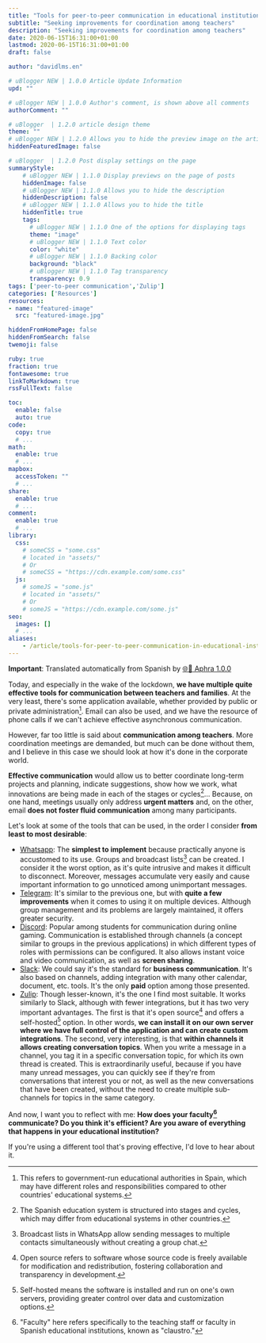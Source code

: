 ```yaml
---
title: "Tools for peer-to-peer communication in educational institutions"
subtitle: "Seeking improvements for coordination among teachers"
description: "Seeking improvements for coordination among teachers"
date: 2020-06-15T16:31:00+01:00
lastmod: 2020-06-15T16:31:00+01:00
draft: false

author: "davidlms.en"

# uBlogger NEW | 1.0.0 Article Update Information
upd: ""

# uBlogger NEW | 1.0.0 Author's comment, is shown above all comments
authorComment: ""

# uBlogger  | 1.2.0 article design theme
theme: ""
# uBlogger NEW | 1.2.0 Allows you to hide the preview image on the article page
hiddenFeaturedImage: false

# uBlogger  | 1.2.0 Post display settings on the page
summaryStyle:
    # uBlogger NEW | 1.1.0 Display previews on the page of posts
    hiddenImage: false
    # uBlogger NEW | 1.1.0 Allows you to hide the description
    hiddenDescription: false
    # uBlogger NEW | 1.1.0 Allows you to hide the title
    hiddenTitle: true
    tags:
      # uBlogger NEW | 1.1.0 One of the options for displaying tags
      theme: "image"
      # uBlogger NEW | 1.1.0 Text color
      color: "white"
      # uBlogger NEW | 1.1.0 Backing color
      background: "black"
      # uBlogger NEW | 1.1.0 Tag transparency
      transparency: 0.9
tags: ['peer-to-peer communication','Zulip']
categories: ['Resources']
resources:
- name: "featured-image"
  src: "featured-image.jpg"

hiddenFromHomePage: false
hiddenFromSearch: false
twemoji: false

ruby: true
fraction: true
fontawesome: true
linkToMarkdown: true
rssFullText: false

toc:
  enable: false
  auto: true
code:
  copy: true
  # ...
math:
  enable: true
  # ...
mapbox:
  accessToken: ""
  # ...
share:
  enable: true
  # ...
comment:
  enable: true
  # ...
library:
  css:
    # someCSS = "some.css"
    # located in "assets/"
    # Or
    # someCSS = "https://cdn.example.com/some.css"
  js:
    # someJS = "some.js"
    # located in "assets/"
    # Or
    # someJS = "https://cdn.example.com/some.js"
seo:
  images: []
  # ...
aliases:
    - /article/tools-for-peer-to-peer-communication-in-educational-institutions/
---
```


**Important**: Translated automatically from Spanish by [🌐💬 Aphra 1.0.0](https://github.com/DavidLMS/aphra)

Today, and especially in the wake of the lockdown, **we have multiple quite effective tools for communication between teachers and families**. At the very least, there's some application available, whether provided by public or private administration[^1]. Email can also be used, and we have the resource of phone calls if we can't achieve effective asynchronous communication.

However, far too little is said about **communication among teachers**. More coordination meetings are demanded, but much can be done without them, and I believe in this case we should look at how it's done in the corporate world.

**Effective communication** would allow us to better coordinate long-term projects and planning, indicate suggestions, show how we work, what innovations are being made in each of the stages or cycles[^2]... Because, on one hand, meetings usually only address **urgent matters** and, on the other, email **does not foster fluid communication** among many participants.

Let's look at some of the tools that can be used, in the order I consider **from least to most desirable**:

* [Whatsapp](https://www.whatsapp.com/?lang=es): The **simplest to implement** because practically anyone is accustomed to its use. Groups and broadcast lists[^3] can be created. I consider it the worst option, as it's quite intrusive and makes it difficult to disconnect. Moreover, messages accumulate very easily and cause important information to go unnoticed among unimportant messages.
* [Telegram](https://telegram.org/): It's similar to the previous one, but with **quite a few improvements** when it comes to using it on multiple devices. Although group management and its problems are largely maintained, it offers greater security.
* [Discord](https://discord.com/): Popular among students for communication during online gaming. Communication is established through channels (a concept similar to groups in the previous applications) in which different types of roles with permissions can be configured. It also allows instant voice and video communication, as well as **screen sharing**.
* [Slack](https://slack.com/intl/es-es/): We could say it's the standard for **business communication**. It's also based on channels, adding integration with many other calendar, document, etc. tools. It's the only **paid** option among those presented.
* [Zulip](https://zulipchat.com/): Though lesser-known, it's the one I find most suitable. It works similarly to Slack, although with fewer integrations, but it has two very important advantages. The first is that it's open source[^4] and offers a self-hosted[^5] option. In other words, **we can install it on our own server where we have full control of the application and can create custom integrations**. The second, very interesting, is that **within channels it allows creating conversation topics**. When you write a message in a channel, you tag it in a specific conversation topic, for which its own thread is created. This is extraordinarily useful, because if you have many unread messages, you can quickly see if they're from conversations that interest you or not, as well as the new conversations that have been created, without the need to create multiple sub-channels for topics in the same category.

And now, I want you to reflect with me: **How does your faculty[^6] communicate? Do you think it's efficient? Are you aware of everything that happens in your educational institution?**

If you're using a different tool that's proving effective, I'd love to hear about it.

[^1]: This refers to government-run educational authorities in Spain, which may have different roles and responsibilities compared to other countries' educational systems.

[^2]: The Spanish education system is structured into stages and cycles, which may differ from educational systems in other countries.

[^3]: Broadcast lists in WhatsApp allow sending messages to multiple contacts simultaneously without creating a group chat.

[^4]: Open source refers to software whose source code is freely available for modification and redistribution, fostering collaboration and transparency in development.

[^5]: Self-hosted means the software is installed and run on one's own servers, providing greater control over data and customization options.

[^6]: "Faculty" here refers specifically to the teaching staff or faculty in Spanish educational institutions, known as "claustro."